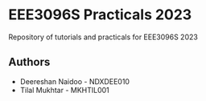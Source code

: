 # EEE3096S Practicals 2023

Repository of tutorials and practicals for EEE3096S 2023

## Authors
* Deereshan Naidoo - NDXDEE010
* Tilal Mukhtar - MKHTIL001

